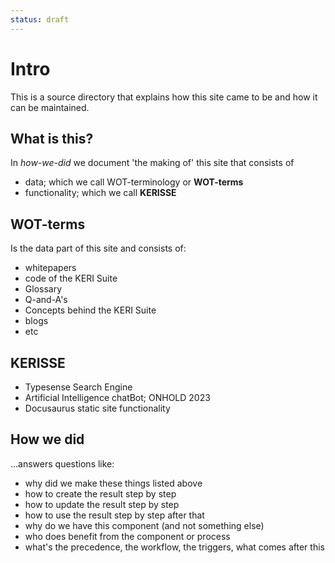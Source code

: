 ```yaml
---
status: draft
---
```


# Intro

This is a source directory that explains how this site came to be and how it can be maintained.

## What is this?

In *how-we-did* we document 'the making of' this site that consists of

- data; which we call WOT-terminology or **WOT-terms**
- functionality; which we call **KERISSE**

## WOT-terms

Is the data part of this site and consists of:

- whitepapers
- code of the KERI Suite
- Glossary
- Q-and-A's
- Concepts behind the KERI Suite
- blogs
- etc

## KERISSE

- Typesense Search Engine
- Artificial Intelligence chatBot; ONHOLD 2023
- Docusaurus static site functionality

## How we did

...answers questions like:

- why did we make these things listed above
- how to create the result step by step
- how to update the result step by step
- how to use the result step by step after that
- why do we have this component (and not something else)
- who does benefit from the component or process
- what's the precedence, the workflow, the triggers, what comes after this
